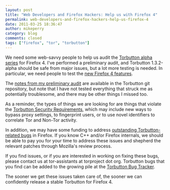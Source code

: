 ```yaml
---
layout: post
title: "Web Developers and Firefox Hackers: Help us with Firefox 4"
permalink: web-developers-and-firefox-hackers-help-us-firefox-4
date: 2011-03-25 18:36:47
author: mikeperry
category: blog
comments: closed
tags: ["firefox", "tor", "torbutton"]
---
```


We need some web-savvy people to help us audit the [Torbutton alpha series](https://www.torproject.org/torbutton/) for Firefox 4. I've performed a preliminary audit, and Torbutton 1.3.2-alpha should be safe from major issues, but a lot more testing is needed. In particular, we need people to test the [new Firefox 4 features](https://developer.mozilla.org/en/Firefox_4_for_developers).

The [notes from my preliminary audit](https://gitweb.torproject.org/torbutton.git/blob_plain/HEAD:/website/design/FF40_AUDIT) are available in the Torbutton git repository, but note that I have not tested everything that struck me as potentially troublesome, and there may be other things I missed too.

As a reminder, the types of things we are looking for are things that violate the [Torbutton Security Requirements](https://www.torproject.org/torbutton/en/design/#requirements), which may include new ways to bypass proxy settings, to fingerprint users, or to use novel identifiers to correlate Tor and Non-Tor activity.

In addition, we may have some funding to address [outstanding Torbutton-related bugs](https://www.torproject.org/torbutton/en/design/#FirefoxBugs) in Firefox. If you know C++ and/or Firefox internals, we should be able to pay you for your time to address these issues and shepherd the relevant patches through Mozilla's review process.

If you find issues, or if you are interested in working on fixing these bugs, please contact us at tor-assistants at torproject dot org. Torbutton bugs that you find can be added to the growing pile at the [Torbutton Bug Tracker](https://trac.torproject.org/projects/tor/report/14).

The sooner we get these issues taken care of, the sooner we can confidently release a stable Torbutton for Firefox 4.
